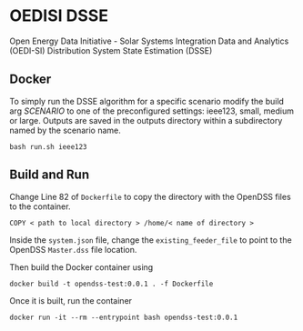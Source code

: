 # OEDISI DSSE
Open Energy Data Initiative - Solar Systems Integration Data and Analytics (OEDI-SI) Distribution System State Estimation (DSSE)

## Docker
To simply run the DSSE algorithm for a specific scenario modify the build arg *SCENARIO* to one of the preconfigured settings: ieee123, small, medium or large. Outputs are saved in the outputs directory within a subdirectory named by the scenario name.

```shell
bash run.sh ieee123
```

## Build and Run
Change Line 82 of `Dockerfile` to copy the directory with the OpenDSS files to the container.
```shell
COPY < path to local directory > /home/< name of directory >
```
Inside the `system.json` file, change the `existing_feeder_file` to point to the OpenDSS `Master.dss` file location. 

Then build the Docker container using
```shell
docker build -t opendss-test:0.0.1 . -f Dockerfile
```

Once it is built, run the container
```shell
docker run -it --rm --entrypoint bash opendss-test:0.0.1
```
